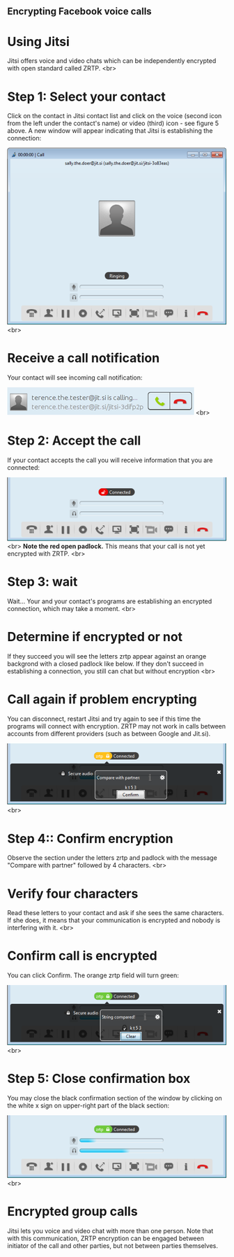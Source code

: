 
## Encrypting Facebook voice calls

# Using Jitsi
Jitsi offers voice and video chats which can be independently encrypted with open standard called ZRTP.
&lt;br&gt;
# Step 1: Select your contact
Click on the contact in Jitsi contact list and click on the voice (second icon from the left under the contact&#39;s name) or video (third) icon - see figure 5 above. A new window will appear indicating that Jitsi is establishing the connection:

![](jitsi-en-win-42.png)
&lt;br&gt;
# Receive a call notification
Your contact will see incoming call notification:

![](jitsi-en-win-43.png)
&lt;br&gt;
# Step 2: Accept the call
If your contact accepts the call you will receive information that you are connected:

![](jitsi-en-win-44.png)
&lt;br&gt;
**Note the red open padlock.** This means that your call is not yet encrypted with ZRTP.
&lt;br&gt;
# Step 3: wait
Wait... Your and your contact&#39;s programs are establishing an encrypted connection, which may take a moment.
&lt;br&gt;
# Determine if encrypted or not
If they succeed you will see the letters zrtp appear against an orange backgrond with a closed padlock like below. If they don&#39;t succeed in establishing a connection, you still can chat but without encryption
&lt;br&gt;
# Call again if problem encrypting
You can disconnect, restart Jitsi and try again to see if this time the programs will connect with encryption. ZRTP may not work in calls between accounts from different providers (such as between Google and Jit.si).

![](jitsi-en-win-45.png)
&lt;br&gt;
# Step 4:: Confirm encryption
Observe the section under the letters zrtp and padlock with the message &quot;Compare with partner&quot; followed by 4 characters.
&lt;br&gt;
# Verify four characters
Read these letters to your contact and ask if she sees the same characters. If she does, it means that your communication is encrypted and nobody is interfering with it.
&lt;br&gt;
# Confirm call is encrypted
You can click Confirm. The orange zrtp field will turn green:

![](jitsi-en-win-46.png)
&lt;br&gt;
# Step 5: Close confirmation box
You may close the black confirmation section of the window by clicking on the white x sign on upper-right part of the black section:

![](jitsi-en-win-47.png)
&lt;br&gt;
# Encrypted group calls
Jitsi lets you voice and video chat with more than one person. Note that with this communication, ZRTP encryption can be engaged between initiator of the call and other parties, but not between parties themselves.
